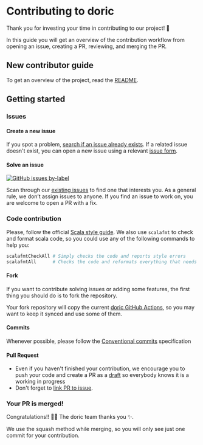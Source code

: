 # Contributing to doric

Thank you for investing your time in contributing to our project! 🎊

In this guide you will get an overview of the contribution workflow
from opening an issue, creating a PR, reviewing, and merging the PR.

## New contributor guide

To get an overview of the project, read the [README](README.md).

## Getting started

### Issues

#### Create a new issue

If you spot a problem, [search if an issue already exists](https://github.com/hablapps/doric/issues).
If a related issue doesn't exist, you can open a new issue using a relevant [issue form](https://github.com/hablapps/doric/issues/new/choose).

#### Solve an issue

[![GitHub issues by-label](https://img.shields.io/github/issues/hablapps/doric/good%20first%20issue)](https://github.com/hablapps/doric/issues?q=is%3Aissue+is%3Aopen+label%3A%22good+first+issue%22)

Scan through our [existing issues](https://github.com/github/docs/issues)
to find one that interests you. As a general rule, we don’t assign issues to anyone.
If you find an issue to work on, you are welcome to open a PR with a fix.

### Code contribution

Please, follow the official [Scala style guide](http://docs.scala-lang.org/style/).
We also use `scalafmt` to check and format scala code, so you could use
any of the following commands to help you:

```bash
scalafmtCheckAll # Simply checks the code and reports style errors
scalafmtAll      # Checks the code and reformats everything that needs formatting
```

#### Fork

If you want to contribute solving issues or adding some features, the first thing
you should do is to fork the repository.

Your fork repository will copy the current [doric GitHub Actions](https://github.com/hablapps/doric/actions),
so you may want to keep it synced and use some of them.

#### Commits

Whenever possible, please follow the [Conventional commits](https://www.conventionalcommits.org/en/v1.0.0/) specification

#### Pull Request

- Even if you haven't finished your contribution, 
we encourage you to push your code and create a PR as a
[draft](https://docs.github.com/en/pull-requests/collaborating-with-pull-requests/proposing-changes-to-your-work-with-pull-requests/about-pull-requests#draft-pull-requests)
so everybody knows it is a working in progress
- Don't forget to [link PR to issue](https://docs.github.com/en/issues/tracking-your-work-with-issues/linking-a-pull-request-to-an-issue).

### Your PR is merged!

Congratulations!! 🎉🎉 The doric team thanks you ✨.

We use the squash method while merging, so you will only see just one commit for your contribution.
